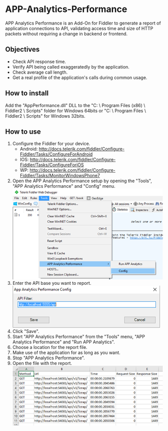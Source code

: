 # APP-Analytics-Performance

APP Analytics Performance is an Add-On for Fiddler to generate a report of application connections to API, validating access time and size of HTTP packets without requiring a change in backend or frontend.

## Objectives

* Check API response time.
* Verify API being called exaggeratedly by the application.
* Check average call length.
* Get a real profile of the application's calls during common usage.

## How to install

Add the "AppPerformance.dll" DLL to the "C: \ Program Files (x86) \ Fiddler2 \ Scripts" folder for Windows 64bits or "C: \ Program Files \ Fiddler2 \ Scripts" for Windows 32bits.

## How to use

1. Configure the Fiddler for your device.
    * Android: http://docs.telerik.com/fiddler/Configure-Fiddler/Tasks/ConfigureForAndroid
    * IOS: http://docs.telerik.com/fiddler/Configure-Fiddler/Tasks/ConfigureForiOS
    * WP: http://docs.telerik.com/fiddler/Configure-Fiddler/Tasks/MonitorWindowsPhone7
2. Open the APP Analytics Performance setup by opening the "Tools", "APP Analytics Performance" and "Config" menu.
![Open config](/Screenshots/OpenConfig.png)
3. Enter the API base you want to report.
![Config Window](/Screenshots/Config.png)
4. Click "Save".
5. Start "APP Analytics Performance" from the "Tools" menu, "APP Analytics Performance" and "Run APP Analytics".
6. Choose a location for the report file.
7. Make use of the application for as long as you want.
8. Stop "APP Analytics Performance".
9. Open the file with the report.
![Report File](/Screenshots/ExcelFile.png)